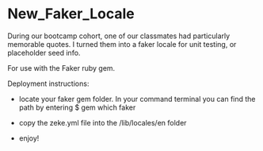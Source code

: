 # New_Faker_Locale
During our bootcamp cohort, one of our classmates had particularly memorable quotes.  I turned them into a faker locale for unit testing, or placeholder seed info.

For use with the Faker ruby gem.

Deployment instructions:

  * locate your faker gem folder.
      In your command terminal you can find the path by entering
      $ gem which faker

  * copy the zeke.yml file into the /lib/locales/en folder

  * enjoy!
